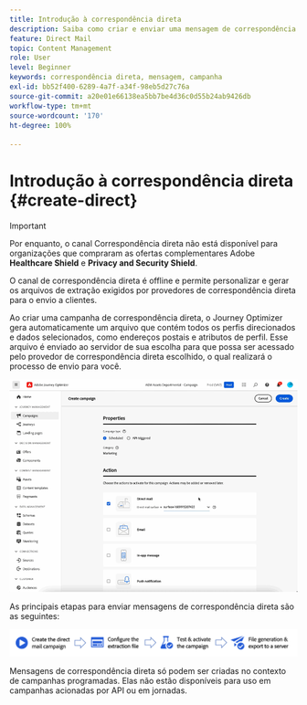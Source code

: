 ```yaml
---
title: Introdução à correspondência direta
description: Saiba como criar e enviar uma mensagem de correspondência direta no Journey Optimizer
feature: Direct Mail
topic: Content Management
role: User
level: Beginner
keywords: correspondência direta, mensagem, campanha
exl-id: bb52f400-6289-4a7f-a34f-98eb5d27c76a
source-git-commit: a20e01e66138ea5bb7be4d36c0d55b24ab9426db
workflow-type: tm+mt
source-wordcount: '170'
ht-degree: 100%

---
```


# Introdução à correspondência direta {#create-direct}

>[!IMPORTANT]
>
>Por enquanto, o canal Correspondência direta não está disponível para organizações que compraram as ofertas complementares Adobe **Healthcare Shield** e **Privacy and Security Shield**.

O canal de correspondência direta é offline e permite personalizar e gerar os arquivos de extração exigidos por provedores de correspondência direta para o envio a clientes.

Ao criar uma campanha de correspondência direta, o Journey Optimizer gera automaticamente um arquivo que contém todos os perfis direcionados e dados selecionados, como endereços postais e atributos de perfil. Esse arquivo é enviado ao servidor de sua escolha para que possa ser acessado pelo provedor de correspondência direta escolhido, o qual realizará o processo de envio para você.

![](../rn/assets/do-not-localize/gif-dm.gif)


As principais etapas para enviar mensagens de correspondência direta são as seguintes:

![](assets/dm-creation-process.png)

Mensagens de correspondência direta só podem ser criadas no contexto de campanhas programadas. Elas não estão disponíveis para uso em campanhas acionadas por API ou em jornadas.

